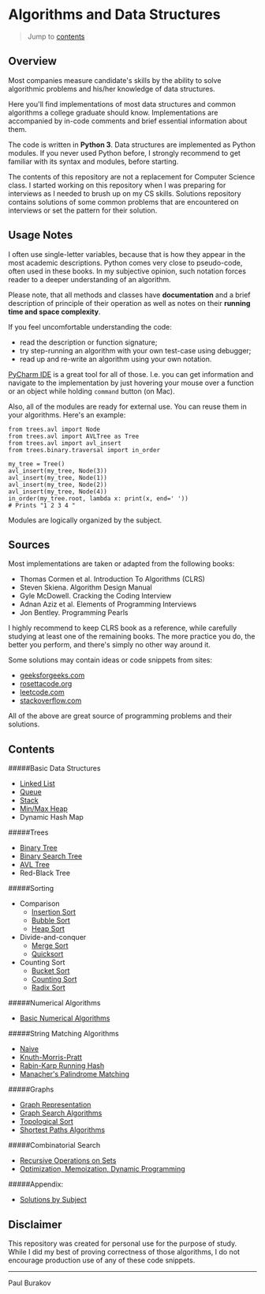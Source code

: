 # Algorithms and Data Structures

> Jump to [contents](#contents)

## Overview
Most companies measure candidate's skills by the ability to solve algorithmic problems 
 and his/her knowledge of data structures. 

Here you'll find implementations of most data structures and common algorithms a college 
 graduate should know. Implementations are accompanied by in-code comments and brief 
 essential information about them. 

The code is written in **Python 3**. Data structures are implemented as Python modules. 
 If you never used Python before, I strongly recommend to get familiar with its syntax 
 and modules, before starting.

The contents of this repository are not a replacement for Computer Science class. I 
 started working on this repository when I was preparing for interviews as I needed to 
 brush up on my CS skills. Solutions repository contains solutions of some common 
 problems that are encountered on interviews or set the pattern for their solution. 

## Usage Notes
I often use single-letter variables, because that is how they appear in the most 
 academic descriptions. Python comes very close to pseudo-code, often used in these 
 books. In my subjective opinion, such notation forces reader to a deeper understanding 
 of an algorithm. 

Please note, that all methods and classes have **documentation** and a brief description
 of principle of their operation as well as notes on their **running time and space 
 complexity**.

If you feel uncomfortable understanding the code:
- read the description or function signature;
- try step-running an algorithm with your own test-case using debugger; 
- read up and re-write an algorithm using your own notation.

[PyCharm IDE](https://www.jetbrains.com/pycharm) is a great tool for all of those. I.e. 
 you can get information and navigate to the implementation by just hovering your mouse
 over a function or an object while holding `command` button (on Mac).

Also, all of the modules are ready for external use. You can reuse them in your 
 algorithms. Here's an example:
```
from trees.avl import Node
from trees.avl import AVLTree as Tree
from trees.avl import avl_insert
from trees.binary.traversal import in_order

my_tree = Tree()
avl_insert(my_tree, Node(3))
avl_insert(my_tree, Node(1))
avl_insert(my_tree, Node(2))
avl_insert(my_tree, Node(4))
in_order(my_tree.root, lambda x: print(x, end=' ')) 
# Prints "1 2 3 4 "
```
Modules are logically organized by the subject.


## Sources
Most implementations are taken or adapted from the following books:
 * Thomas Cormen et al. Introduction To Algorithms (CLRS)
 * Steven Skiena. Algorithm Design Manual
 * Gyle McDowell. Cracking the Coding Interview
 * Adnan Aziz et al. Elements of Programming Interviews
 * Jon Bentley. Programming Pearls

I highly recommend to keep CLRS book as a reference, while carefully studying at least 
 one of the remaining books. The more practice you do, the better you perform, and 
 there's simply no other way around it.
 
Some solutions may contain ideas or code snippets from sites:
* [geeksforgeeks.com](http://www.geeksforgeeks.org)
* [rosettacode.org](https://rosettacode.org)
* [leetcode.com](https://leetcode.com)
* [stackoverflow.com](https://stackoverflow.com)

All of the above are great source of programming problems and their solutions.
 
## Contents

#####Basic Data Structures
* [Linked List](./basic_data_structures/linked_list)
* [Queue](/basic_data_structures/fifo)
* [Stack](/basic_data_structures/lifo)
* [Min/Max Heap](/basic_data_structures/heaps)
* Dynamic Hash Map

#####Trees
* [Binary Tree](/trees/binary)
* [Binary Search Tree](/trees/bst)
* [AVL Tree](/trees/avl)
* Red-Black Tree

#####Sorting
* Comparison
  * [Insertion Sort](/sorting/insertion_sort.py)
  * [Bubble Sort](/sorting/bubble_sort.py)
  * [Heap Sort](/sorting/heap_sort.py)
* Divide-and-conquer
  * [Merge Sort](/sorting/merge_sort.py)
  * [Quicksort](/sorting/quicksort.py)
* Counting Sort
  * [Bucket Sort](/sorting/bucket_sort.py)
  * [Counting Sort](/sorting/counting_sort.py)
  * [Radix Sort](/sorting/radix_sort.py)

#####Numerical Algorithms 
* [Basic Numerical Algorithms](/numerical)

#####String Matching Algorithms
* [Naive](/string_matching/naive.py)
* [Knuth-Morris-Pratt](/string_matching/kmp.py)
* [Rabin-Karp Running Hash](/string_matching/rabin_karp.py)
* [Manacher's Palindrome Matching](/string_matching/manacher.py)

#####Graphs
* [Graph Representation](/graphs)
* [Graph Search Algorithms](/graphs/search)
* [Topological Sort](/graphs/topological_sort)
* [Shortest Paths Algorithms](/graphs/shortest_paths)

#####Combinatorial Search
* [Recursive Operations on Sets](/combinatorial/search)
* [Optimization, Memoization, Dynamic Programming](/combinatorial/optimization)

#####Appendix: 
* [Solutions by Subject](/solutions)

## Disclaimer
This repository was created for personal use for the purpose of study. While I did my 
 best of proving correctness of those algorithms, I do not encourage production use of 
 any of these code snippets.
 
___
Paul Burakov